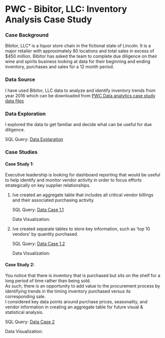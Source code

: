 # PWC - Bibitor, LLC: Inventory Analysis Case Study

### Case Background
Bibitor, LLC* is a liquor store chain in the fictional state of Lincoln. It is a major retailer with approximately
80 locations and total sales in excess of $450 million.
Bibitor has asked the team to complete due diligence on their wine and spirits business looking at data for their 
beginning and ending inventory, purchases and sales for a 12 month period.

### Data Source
I have used Bibitor, LLC data to analyze and identify inventory trends from year 2016 which can be downloaded from [PWC Data analytics case study data files](https://www.pwc.com/us/en/careers/university-relations/data-and-analytics-case-studies-files.html)

### Data Exploration
I explored the data to get familiar and decide what can be useful for due diligence.

SQL Query: [Data Explaration](https://github.com/RachelYengle/Bibitor-LCC--Inventory-Analysis-Case-Study/blob/main/Data%20Exploration.sql)
### Case Studies
#### Case Study 1:
Executive leadership is looking for dashboard reporting that would be useful to help identify and monitor vendor activity in order to focus efforts strategically on key supplier relationships.
1. Ive created an aggregate table that includes all critical vendor billings and their associated purchasing activity.

   SQL Query: [Data Case 1.1](https://github.com/RachelYengle/Bibitor-LCC--Inventory-Analysis-Case-Study/edit/main/Data%20Case%201)

   Data Visualization:
3. Ive created separate tables to store key information, such as ‘top 10 vendors’ by quantity purchased.

   SQL Query: [Data Case 1.2](https://github.com/RachelYengle/Bibitor-LCC--Inventory-Analysis-Case-Study/blob/main/Data%20Case%201.2)

   Data Visualization:

#### Case Study 2:
You notice that there is inventory that is purchased but sits on the shelf for a long period of time rather than being sold.  
As such, there is an opportunity to add value to the procurement process by identifying trends in the timing inventory purchased versus its corresponding sale.  
I considered key data points around purchase prices, seasonality, and vendor information in creating an aggregate table for future visual & statistical analysis. 

SQL Query: [Data Case 2](https://github.com/RachelYengle/Bibitor-LCC--Inventory-Analysis-Case-Study/blob/main/Data%20Case%202.sql)

Data Visualization: 


